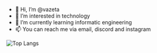 - 👋 Hi, I’m @vazeta
- 👀 I’m interested in technology
- 🌱 I’m currently learning informatic engineering
- 📫 You can reach me via email, discord and instagram


![Top Langs](https://github-readme-stats.vercel.app/api/top-langs/?username=vazeta&size_weight=0.5&count_weight=0.5)
